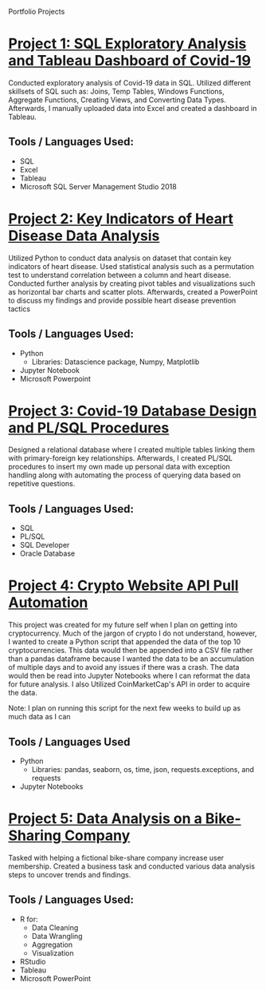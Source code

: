 Portfolio Projects

# [Project 1: SQL Exploratory Analysis and Tableau Dashboard of Covid-19](https://github.com/DavidSeo382/SQL-Exploratory-Analysis-and-Tableau-Dashboard-of-Covid-19)

Conducted exploratory analysis of Covid-19 data in SQL. Utilized different skillsets of SQL such as: Joins, Temp Tables, Windows Functions, Aggregate Functions, Creating Views, and Converting Data Types. Afterwards, I manually uploaded data into Excel and created a dashboard in Tableau.

## Tools / Languages Used:
* SQL
* Excel
* Tableau
* Microsoft SQL Server Management Studio 2018

# [Project 2: Key Indicators of Heart Disease Data Analysis](https://github.com/DavidSeo382/Key-Indicators-of-Heart-Disease-Data-Analysis)

Utilized Python to conduct data analysis on dataset that contain key indicators of heart disease. Used statistical analysis such as a permutation test to understand correlation between a column and heart disease. Conducted further analysis by creating pivot tables and visualizations such as horizontal bar charts and scatter plots. Afterwards, created a PowerPoint to discuss my findings and provide possible heart disease prevention tactics

## Tools / Languages Used:
* Python 
  * Libraries: Datascience package, Numpy, Matplotlib
* Jupyter Notebook
* Microsoft Powerpoint

# [Project 3: Covid-19 Database Design and PL/SQL Procedures](https://github.com/DavidSeo382/Covid-19-Database-Design-and-PL-SQL-Procedures)

Designed a relational database where I created multiple tables linking them with primary-foreign key relationships. Afterwards, I created PL/SQL procedures to insert my own made up personal data with exception handling along with automating the process of querying data based on repetitive questions.

## Tools / Languages Used:
* SQL
* PL/SQL
* SQL Developer
* Oracle Database

# [Project 4: Crypto Website API Pull Automation](https://github.com/DavidSeo382/Crypto-Website-API-Pull-Automation)

This project was created for my future self when I plan on getting into cryptocurrency. Much of the jargon of crypto I do not understand, however, I wanted to create a Python script that appended the data of the top 10 cryptocurrencies. This data would then be appended into a CSV file rather than a pandas dataframe because I wanted the data to be an accumulation of multiple days and to avoid any issues if there was a crash. The data would then be read into Jupyter Notebooks where I can reformat the data for future analysis. I also Utilized CoinMarketCap's API in order to acquire the data. 

Note: I plan on running this script for the next few weeks to build up as much data as I can

## Tools / Languages Used
* Python
  * Libraries: pandas, seaborn, os, time, json, requests.exceptions, and requests
* Jupyter Notebooks

# [Project 5: Data Analysis on a Bike-Sharing Company](https://github.com/DavidSeo382/Data-Analysis-on-a-Bike-Sharing-Company)

Tasked with helping a fictional bike-share company increase user membership. Created a business task and conducted various data analysis steps to uncover trends and findings. 

## Tools / Languages Used:
* R for:
  * Data Cleaning
  * Data Wrangling
  * Aggregation
  * Visualization
* RStudio
* Tableau
* Microsoft PowerPoint





